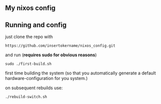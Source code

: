 ## My nixos config

## Running and config

just clone the repo with 

```
https://github.com/insertokername/nixos_config.git
```

and run (**requires sudo for obvious reasons**) 
```
sudo ./first-build.sh
```
first time building the system (so that you automatically generate a default hardware-configuration for you system.)

on subsequent rebuilds use:
```
./rebuild-switch.sh
```
